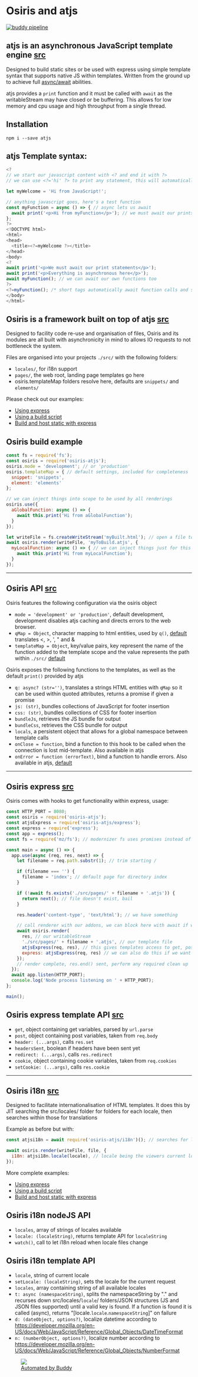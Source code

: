 # Osiris and atjs

[![buddy pipeline](https://app.buddy.works/seam-1/atjs/pipelines/pipeline/210651/badge.svg?token=db450f566f6710bfeaf480407be00f285dc56a19e75528b3445443c72028567a "buddy pipeline")](https://app.buddy.works/seam-1/atjs/pipelines/pipeline/210651)

## atjs is an asynchronous JavaScript template engine [src](https://github.com/seam-project-studios/atjs/blob/master/atjs.js)
Designed to build static sites or be used with express using simple template syntax that supports native JS within templates. Written from the ground up to achieve full [async/await](https://developer.mozilla.org/en-US/docs/Web/JavaScript/Reference/Statements/async_function) abilities.

atjs provides a `print` function and it must be called with `await` as the writableStream may have closed or be buffering. This allows for low memory and cpu usage and high throughput from a single thread.

## Installation
`npm i --save atjs`

## atjs Template syntax:
```javascript
<?
// we start our javascript content with <? and end it with ?>
// we can use <?='hi' ?> to print any statement, this will automatically be awaited

let myWelcome = 'Hi from JavaScript!';

// anything javascript goes, here's a test function
const myFunction = async () => { // async lets us await
  await print('<p>Hi from myFunction</p>'); // we must await our prints
};
?>
<!DOCTYPE html>
<html>
<head>
  <title><?=myWelcome ?></title>
</head>
<body>
<?
await print('<p>We must await our print statements</p>');
await print('<p>Everything is asynchronous here</p>');
await myFunction(); // we can await our own functions too
?>
<?=myFunction(); /* short tags automatically await function calls and skip anything not printable (like undefined) */ ?>
</body>
</html>
```

## Osiris is a framework built on top of atjs [src](https://github.com/seam-project-studios/atjs/blob/master/osiris.js)
Designed to facility code re-use and organisation of files, Osiris and its modules are all built with asynchronicity in mind to allows IO requests to not bottleneck the system.

Files are organised into your projects `./src/` with the following folders:
- `locales/`, for i18n support
- `pages/`, the web root, landing page templates go here
- osiris.templateMap folders resolve here, defaults are `snippets/` and `elements/`

Please check out our examples:
- [Using express](https://github.com/seam-project-studios/atjs/blob/master/dev.js)
- [Using a build script](https://github.com/seam-project-studios/atjs/blob/master/build.js)
- [Build and host static with express](https://github.com/seam-project-studios/atjs/blob/master/static.js)

## Osiris build example
```javascript
const fs = require('fs');
const osiris = require('osiris-atjs');
osiris.mode = 'development'; // or 'production'
osiris.templateMap = { // default settings, included for completeness
  snippet: 'snippets',
  element: 'elements'
};

// we can inject things into scope to be used by all renderings
osiris.use({
  aGlobalFunction: async () => {
    await this.print('Hi from aGlobalFunction');
  }
});

let writeFile = fs.createWriteStream('myBuilt.html'); // open a file to put the result in
await osiris.render(writeFile, 'myToBuild.atjs', {
  myLocalFunction: async () => { // we can inject things just for this rendering
    await this.print('Hi from myLocalFunction');
  }
});
```

---

## Osiris API [src](https://github.com/seam-project-studios/atjs/blob/master/osiris.js)
Osiris features the following configuration via the osiris object
- `mode = 'development' or 'production'`, default development, development disables atjs caching and directs errors to the web browser.
- `qMap = Object`, character mapping to html entities, used by `q()`, [default](https://github.com/seam-project-studios/atjs/blob/master/osiris.js#L6) translates <, >, ', " and &
- `templateMap = Object`, key/value pairs, key represent the name of the function added to the template scope and the value represents the path within `./src/` [default](https://github.com/seam-project-studios/atjs/blob/master/osiris.js#L15)

Osiris exposes the following functions to the templates, as well as the default `print()` provided by atjs
- `q: async? (str='')`, translates a strings HTML entities with `qMap` so it can be used within quoted attributes, returns a promise if given a promise
- `js: (str)`, bundles collections of JavaScript for footer insertion
- `css: (str)`, bundles collections of CSS for footer insertion
- `bundleJs`, retrieves the JS bundle for output
- `bundleCss`, retrieves the CSS bundle for output
- `locals`, a persistent object that allows for a global namespace between template calls
- `onClose = function`, bind a function to this hook to be called when the connection is lost mid-template.  Also available in atjs
- `onError = function (errorText)`, bind a function to handle errors.  Also available in atjs, [default](https://github.com/seam-project-studios/atjs/blob/master/osiris.js#L88)
---

## Osiris express [src](https://github.com/seam-project-studios/atjs/blob/master/express.js)
Osiris comes with hooks to get functionality within express, usage:
```javascript
const HTTP_PORT = 8080;
const osiris = require('osiris-atjs');
const atjsExpress = require('osiris-atjs/express');
const express = require('express');
const app = express();
const fs = require('mz/fs'); // modernizer fs uses promises instead of callbacks

const main = async () => {
  app.use(async (req, res, next) => {
    let filename = req.path.substr(1); // trim starting /

    if (filename === '') {
      filename = 'index'; // default page for directory index
    }

    if (!await fs.exists('./src/pages/' + filename + '.atjs')) {
      return next(); // file doesn't exist, bail
    }

    res.header('content-type', 'text/html'); // we have something

    // call renderer with our addons, we can block here with await if we need any clean up after render
    await osiris.render(
      res, // our writableStream
      './src/pages/' + filename + '.atjs', // our template file
      atjsExpress(req, res), // this gives templates access to get, post, header() and headersSent, cookie and setCookie()
      express: atjsExpress(req, res) // we can also do this if we want to put all of that in scope of an express object instead of top level
    });
    // render complete, res.end() sent, perform any required clean up
  });
  await app.listen(HTTP_PORT);
  console.log('Node process listening on ' + HTTP_PORT);
};

main();
```
## Osiris express template API [src](https://github.com/seam-project-studios/atjs/blob/master/express.js)
- `get`, object containing get variables, parsed by `url.parse`
- `post`, object containing post variables, taken from `req.body`
- `header: (...args)`, calls `res.set`
- `headersSent`, boolean if headers have been sent yet
- `redirect: (...args)`, calls `res.redirect`
- `cookie`, object containing cookie variables, taken from `req.cookies`
- `setCookie: (...args)`, calls `res.cookie`

---

## Osiris i18n [src](https://github.com/seam-project-studios/atjs/blob/master/i18n.js)
Designed to facilitate internationalisation of HTML templates.  It does this by JIT searching the src/locales/ folder for folders for each locale, then searches within those for translations

Example as before but with:
```javascript
const atjsi18n = await require('osiris-atjs/i18n')(); // searches for locales and exposes nodeJS API

await osiris.render(writeFile, file, {
  i18n: atjsi18n.locale(locale), // locale being the viewers current locale, exposes: t(), d(), n(), locale, locales, setLocale()
});
```

More complete examples:
- [Using express](https://github.com/seam-project-studios/atjs/blob/master/dev.js)
- [Using a build script](https://github.com/seam-project-studios/atjs/blob/master/build.js)
- [Build and host static with express](https://github.com/seam-project-studios/atjs/blob/master/static.js)

## Osiris i18n nodeJS API
- `locales`, array of strings of locales available
- `locale: (localeString)`, returns template API for `localeString`
- `watch()`, call to let i18n reload when locale files change

## Osiris i18n template API
- `locale`, string of current locale
- `setLocale: (localeString)`, sets the locale for the current request
- `locales`, array containing string of all available locales
- `t: async (namespaceString)`, splits the namespaceString by "." and recurses down src/locales/`locale`/ folders/JSON structures (JS and JSON files supported) until a valid key is found.  If a function is found it is called (async), returns "[locale.`locale`.`namespaceString`]" on failure
- `d: (dateObject, options?)`, localize datetime according to https://developer.mozilla.org/en-US/docs/Web/JavaScript/Reference/Global_Objects/DateTimeFormat
- `n: (numberObject, options?)`, localize number according to https://developer.mozilla.org/en-US/docs/Web/JavaScript/Reference/Global_Objects/NumberFormat

[<figure><img src="https://buddy.works" /><figcaption>Automated by Buddy](https://assets.buddy.works/automated-white.svg)</figcaption></figure>